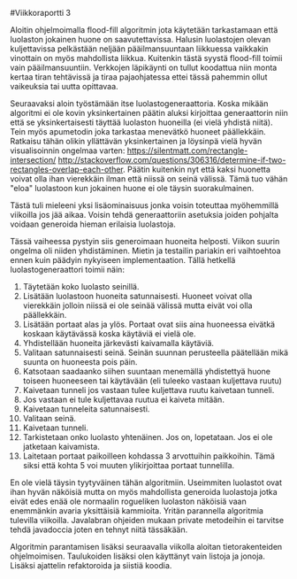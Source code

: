 #Viikkoraportti 3

Aloitin ohjelmoimalla flood-fill algoritmin jota käytetään tarkastamaan että luolaston jokainen huone on saavutettavissa. Halusin luolastojen olevan kuljettavissa pelkästään neljään pääilmansuuntaan liikkuessa vaikkakin vinottain on myös mahdollista liikkua. Kuitenkin tästä syystä flood-fill toimii vain pääilmansuuntiin. Verkkojen läpikäynti on tullut koodattua niin monta kertaa tiran tehtävissä ja tiraa pajaohjatessa ettei tässä pahemmin ollut vaikeuksia tai uutta opittavaa.

Seuraavaksi aloin työstämään itse luolastogeneraattoria. Koska mikään algoritmi ei ole kovin yksinkertainen päätin aluksi kirjoittaa generaattorin niin että se yksinkertaisesti täyttää luolaston huoneilla (ei vielä yhdistä niitä). Tein myös apumetodin joka tarkastaa menevätkö huoneet päällekkäin. Ratkaisu tähän olikin yllättävän yksinkertainen ja löysinpä vielä hyvän visualisoinnin ongelmaa varten: https://silentmatt.com/rectangle-intersection/ http://stackoverflow.com/questions/306316/determine-if-two-rectangles-overlap-each-other. Päätin kuitenkin nyt että kaksi huonetta voivat olla ihan vierekkäin ilman että niissä on seinä välissä. Tämä tuo vähän "eloa" luolastoon kun jokainen huone ei ole täysin suorakulmainen. 

Tästä tuli mieleeni yksi lisäominaisuus jonka voisin toteuttaa myöhemmillä viikoilla jos jää aikaa. Voisin tehdä generaattoriin asetuksia joiden pohjalta voidaan generoida hieman erilaisia luolastoja.

Tässä vaiheessa pystyin siis generoimaan huoneita helposti. Viikon suurin ongelma oli niiden yhdistäminen. Mietin ja testailin pariakin eri vaihtoehtoa ennen kuin päädyin nykyiseen implementaation. Tällä hetkellä luolastogeneraattori toimii näin:

1. Täytetään koko luolasto seinillä.
2. Lisätään luolastoon huoneita satunnaisesti. Huoneet voivat olla vierekkäin jolloin niissä ei ole seinää välissä mutta eivät voi olla päällekkäin.
3. Lisätään portaat alas ja ylös. Portaat ovat siis aina huoneessa eivätkä koskaan käytävässä koska käytäviä ei vielä ole.
4. Yhdistellään huoneita järkevästi kaivamalla käytäviä.
  1. Valitaan satunnaisesti seinä. Seinän suunnan perusteella päätellään mikä suunta on huoneesta pois päin.
  2. Katsotaan saadaanko siihen suuntaan menemällä yhdistettyä huone toiseen huoneeseen tai käytävään (eli tuleeko vastaan kuljettava ruutu)
  3. Kaivetaan tunneli jos vastaan tulee kuljettava ruutu kaivetaan tunneli.
  4. Jos vastaan ei tule kuljettavaa ruutua ei kaiveta mitään.
5. Kaivetaan tunneleita satunnaisesti. 
  1. Valitaan seinä.
  2. Kaivetaan tunneli.
  3. Tarkistetaan onko luolasto yhtenäinen. Jos on, lopetataan. Jos ei ole jatketaan kaivamista.
6. Laitetaan portaat paikoilleen kohdassa 3 arvottuihin paikkoihin. Tämä siksi että kohta 5 voi muuten ylikirjoittaa portaat tunnelilla.


En ole vielä täysin tyytyväinen tähän algoritmiin. Useimmiten luolastot ovat ihan hyvän näköisiä mutta on myös mahdollista generoida luolastoja jotka eivät edes enää ole normaalin rogueliken luolaston näköisiä vaan enemmänkin avaria yksittäisiä kammioita. Yritän parannella algoritmia tulevilla viikoilla. Javalabran ohjeiden mukaan private metodeihin ei tarvitse tehdä javadoccia joten en tehnyt niitä tässäkään.

Algoritmin parantamisen lisäksi seuraavalla viikolla aloitan tietorakenteiden ohjelmoimisen. Taulukoiden lisäksi olen käyttänyt vain listoja ja jonoja. Lisäksi ajattelin refaktoroida ja siistiä koodia. 
